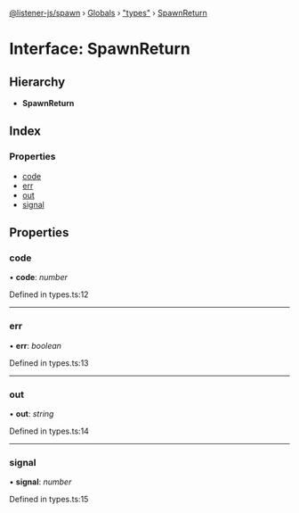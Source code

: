 [@listener-js/spawn](../README.md) › [Globals](../globals.md) › ["types"](../modules/_types_.md) › [SpawnReturn](_types_.spawnreturn.md)

# Interface: SpawnReturn

## Hierarchy

* **SpawnReturn**

## Index

### Properties

* [code](_types_.spawnreturn.md#code)
* [err](_types_.spawnreturn.md#err)
* [out](_types_.spawnreturn.md#out)
* [signal](_types_.spawnreturn.md#signal)

## Properties

###  code

• **code**: *number*

Defined in types.ts:12

___

###  err

• **err**: *boolean*

Defined in types.ts:13

___

###  out

• **out**: *string*

Defined in types.ts:14

___

###  signal

• **signal**: *number*

Defined in types.ts:15
